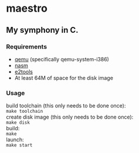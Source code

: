 # maestro

## My symphony in C.

### Requirements
- [qemu](https://www.qemu.org/) (specifically qemu-system-i386)
- [nasm](https://nasm.us/)
- [e2tools](https://github.com/e2tools/e2tools)
- At least 64M of space for the disk image

### Usage
build toolchain (this only needs to be done once): \
`make toolchain` \
create disk image (this only needs to be done once): \
`make disk` \
build: \
`make` \
launch: \
`make start`
